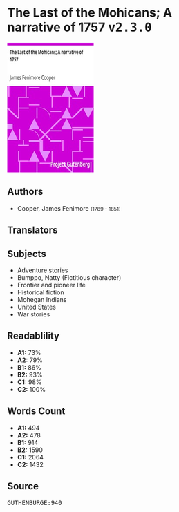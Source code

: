 # The Last of the Mohicans; A narrative of 1757 <kbd>v2.3.0</kbd>

![](./cover.medium.jpg "")

## Authors


 - Cooper, James Fenimore <small>(1789 - 1851)</small>

## Translators



## Subjects


 - Adventure stories
 - Bumppo, Natty (Fictitious character)
 - Frontier and pioneer life
 - Historical fiction
 - Mohegan Indians
 - United States
 - War stories

## Readablility


 - **A1:** 73%
 - **A2:** 79%
 - **B1:** 86%
 - **B2:** 93%
 - **C1:** 98%
 - **C2:** 100%

## Words Count


 - **A1:** 494
 - **A2:** 478
 - **B1:** 914
 - **B2:** 1590
 - **C1:** 2064
 - **C2:** 1432

## Source


<kbd>GUTHENBURGE:940</kbd>
